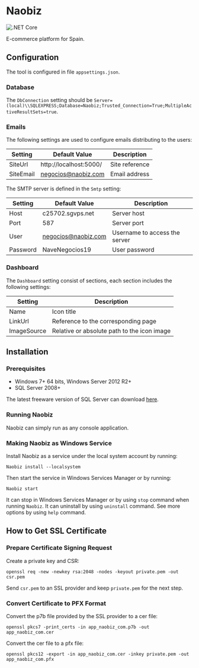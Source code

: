 # Naobiz

![.NET Core](https://github.com/iberisoft/Naobiz/workflows/.NET%20Core/badge.svg)

E-commerce platform for Spain.

## Configuration

The tool is configured in file `appsettings.json`.

### Database

The `DbConnection` setting should be `Server=(local)\\SQLEXPRESS;Database=Naobiz;Trusted_Connection=True;MultipleActiveResultSets=true`.

### Emails

The following settings are used to configure emails distributing to the users:

Setting       | Default Value          | Description
--------------|------------------------|------------
SiteUrl       | http://localhost:5000/ | Site reference
SiteEmail     | negocios@naobiz.com    | Email address

The SMTP server is defined in the `Smtp` setting:

Setting       | Default Value          | Description
--------------|------------------------|------------
Host          | c25702.sgvps.net       | Server host
Port          | 587                    | Server port
User          | negocios@naobiz.com    | Username to access the server
Password      | NaveNegocios19         | User password

### Dashboard

The `Dashboard` setting consist of sections, each section includes the following settings:

Setting       | Description
--------------|------------
Name          | Icon title
LinkUrl       | Reference to the corresponding page
ImageSource   | Relative or absolute path to the icon image

## Installation

### Prerequisites

* Windows 7+ 64 bits, Windows Server 2012 R2+
* SQL Server 2008+

The latest freeware version of SQL Server can download [here](https://go.microsoft.com/fwlink/?linkid=866658).

### Running Naobiz

Naobiz can simply run as any console application.

### Making Naobiz as Windows Service

Install Naobiz as a service under the local system account by running:
```
Naobiz install --localsystem
```

Then start the service in Windows Services Manager or by running:
```
Naobiz start
```

It can stop in Windows Services Manager or by using `stop` command when running `Naobiz`. It can uninstall by using
`uninstall` command. See more options by using `help` command.

## How to Get SSL Certificate

### Prepare Certificate Signing Request

Create a private key and CSR:
```
openssl req -new -newkey rsa:2048 -nodes -keyout private.pem -out csr.pem
```

Send `csr.pem` to an SSL provider and keep `private.pem` for the next step.

### Convert Certificate to PFX Format

Convert the p7b file provided by the SSL provider to a cer file:
```
openssl pkcs7 -print_certs -in app_naobiz_com.p7b -out app_naobiz_com.cer
```

Convert the cer file to a pfx file:
```
openssl pkcs12 -export -in app_naobiz_com.cer -inkey private.pem -out app_naobiz_com.pfx
```
